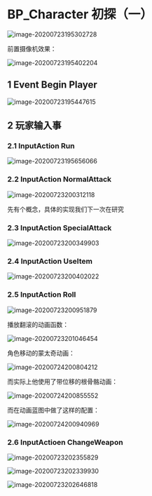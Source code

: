 # BP_Character 初探（一）

![image-20200723195302728](./images/image-20200723195302728.png)

前置摄像机效果：

![image-20200723195402204](./images/image-20200723195402204.png)

## 1 Event Begin Player

![image-20200723195447615](./images/image-20200723195447615.png)



## 2 玩家输入事

### 2.1 InputAction Run

![image-20200723195656066](./images/image-20200723195656066.png)

### 2.2 InputAction NormalAttack

![image-20200723200312118](./images/image-20200723200312118.png)

先有个概念，具体的实现我们下一次在研究

### 2.3 InputAction  SpecialAttack

![image-20200723200349903](./images/image-20200723200349903.png)

### 2.4 InputAction   UseItem

![image-20200723200402022](./images/image-20200723200402022.png)

### 2.5 InputAction Roll

![image-20200723200951879](./images/image-20200723200951879.png)

播放翻滚的动画函数：

![image-20200723201046454](./images/image-20200723201046454.png)



角色移动的蒙太奇动画：

![image-20200724200804212](./images/image-20200724200804212.png)

而实际上他使用了带位移的根骨骼动画：

![image-20200724200855552](./images/image-20200724200855552.png)

而在动画蓝图中做了这样的配置：

![image-20200724200940969](./images/image-20200724200940969.png)

### 2.6 InputActioen ChangeWeapon

![image-20200723202355829](./images/image-20200723202355829.png)

![image-20200723202339930](./images/image-20200723202339930.png)

![image-20200723202646818](./images/image-20200723202646818.png)